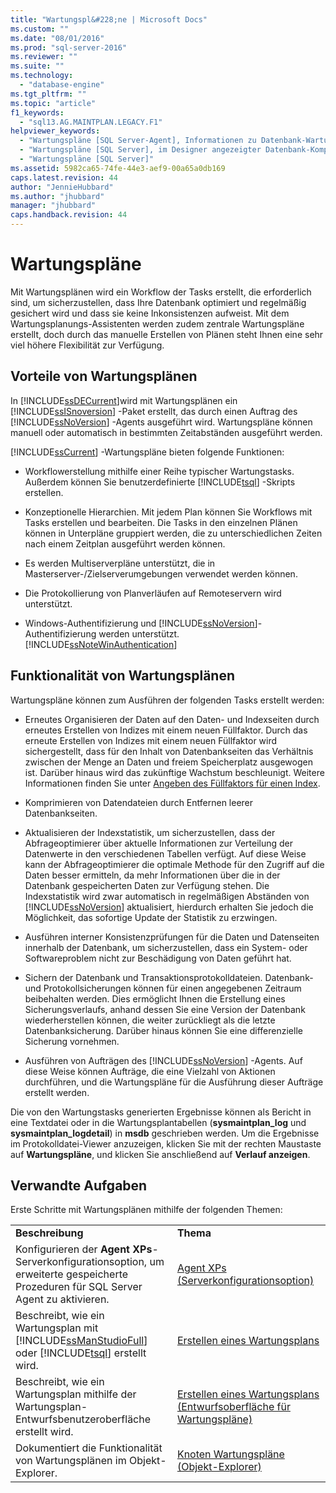 ```yaml
---
title: "Wartungspl&#228;ne | Microsoft Docs"
ms.custom: ""
ms.date: "08/01/2016"
ms.prod: "sql-server-2016"
ms.reviewer: ""
ms.suite: ""
ms.technology: 
  - "database-engine"
ms.tgt_pltfrm: ""
ms.topic: "article"
f1_keywords: 
  - "sql13.AG.MAINTPLAN.LEGACY.F1"
helpviewer_keywords: 
  - "Wartungspläne [SQL Server-Agent], Informationen zu Datenbank-Wartungsplänen"
  - "Wartungspläne [SQL Server], im Designer angezeigter Datenbank-Kompatibilitätsgrad"
  - "Wartungspläne [SQL Server]"
ms.assetid: 5982ca65-74fe-44e3-aef9-00a65a0db169
caps.latest.revision: 44
author: "JennieHubbard"
ms.author: "jhubbard"
manager: "jhubbard"
caps.handback.revision: 44
---
```

# Wartungspl&#228;ne
  Mit Wartungsplänen wird ein Workflow der Tasks erstellt, die erforderlich sind, um sicherzustellen, dass Ihre Datenbank optimiert und regelmäßig gesichert wird und dass sie keine Inkonsistenzen aufweist. Mit dem Wartungsplanungs-Assistenten werden zudem zentrale Wartungspläne erstellt, doch durch das manuelle Erstellen von Plänen steht Ihnen eine sehr viel höhere Flexibilität zur Verfügung.  
  
## Vorteile von Wartungsplänen  
 In [!INCLUDE[ssDECurrent](../../includes/ssdecurrent-md.md)]wird mit Wartungsplänen ein [!INCLUDE[ssISnoversion](../../includes/ssisnoversion-md.md)] -Paket erstellt, das durch einen Auftrag des [!INCLUDE[ssNoVersion](../../includes/ssnoversion-md.md)] -Agents ausgeführt wird. Wartungspläne können manuell oder automatisch in bestimmten Zeitabständen ausgeführt werden.  
  
 [!INCLUDE[ssCurrent](../../includes/sscurrent-md.md)] -Wartungspläne bieten folgende Funktionen:  
  
-   Workflowerstellung mithilfe einer Reihe typischer Wartungstasks. Außerdem können Sie benutzerdefinierte [!INCLUDE[tsql](../../includes/tsql-md.md)] -Skripts erstellen.  
  
-   Konzeptionelle Hierarchien. Mit jedem Plan können Sie Workflows mit Tasks erstellen und bearbeiten. Die Tasks in den einzelnen Plänen können in Unterpläne gruppiert werden, die zu unterschiedlichen Zeiten nach einem Zeitplan ausgeführt werden können.  
  
-   Es werden Multiserverpläne unterstützt, die in Masterserver-/Zielserverumgebungen verwendet werden können.  
  
-   Die Protokollierung von Planverläufen auf Remoteservern wird unterstützt.  
  
-   Windows-Authentifizierung und [!INCLUDE[ssNoVersion](../../includes/ssnoversion-md.md)]-Authentifizierung werden unterstützt. [!INCLUDE[ssNoteWinAuthentication](../../includes/ssnotewinauthentication-md.md)]  
  
## Funktionalität von Wartungsplänen  
 Wartungspläne können zum Ausführen der folgenden Tasks erstellt werden:  
  
-   Erneutes Organisieren der Daten auf den Daten- und Indexseiten durch erneutes Erstellen von Indizes mit einem neuen Füllfaktor. Durch das erneute Erstellen von Indizes mit einem neuen Füllfaktor wird sichergestellt, dass für den Inhalt von Datenbankseiten das Verhältnis zwischen der Menge an Daten und freiem Speicherplatz ausgewogen ist. Darüber hinaus wird das zukünftige Wachstum beschleunigt. Weitere Informationen finden Sie unter [Angeben des Füllfaktors für einen Index](../../relational-databases/indexes/specify-fill-factor-for-an-index.md).  
  
-   Komprimieren von Datendateien durch Entfernen leerer Datenbankseiten.  
  
-   Aktualisieren der Indexstatistik, um sicherzustellen, dass der Abfrageoptimierer über aktuelle Informationen zur Verteilung der Datenwerte in den verschiedenen Tabellen verfügt. Auf diese Weise kann der Abfrageoptimierer die optimale Methode für den Zugriff auf die Daten besser ermitteln, da mehr Informationen über die in der Datenbank gespeicherten Daten zur Verfügung stehen. Die Indexstatistik wird zwar automatisch in regelmäßigen Abständen von [!INCLUDE[ssNoVersion](../../includes/ssnoversion-md.md)] aktualisiert, hierdurch erhalten Sie jedoch die Möglichkeit, das sofortige Update der Statistik zu erzwingen.  
  
-   Ausführen interner Konsistenzprüfungen für die Daten und Datenseiten innerhalb der Datenbank, um sicherzustellen, dass ein System- oder Softwareproblem nicht zur Beschädigung von Daten geführt hat.  
  
-   Sichern der Datenbank und Transaktionsprotokolldateien. Datenbank- und Protokollsicherungen können für einen angegebenen Zeitraum beibehalten werden. Dies ermöglicht Ihnen die Erstellung eines Sicherungsverlaufs, anhand dessen Sie eine Version der Datenbank wiederherstellen können, die weiter zurückliegt als die letzte Datenbanksicherung. Darüber hinaus können Sie eine differenzielle Sicherung vornehmen.  
  
-   Ausführen von Aufträgen des [!INCLUDE[ssNoVersion](../../includes/ssnoversion-md.md)] -Agents. Auf diese Weise können Aufträge, die eine Vielzahl von Aktionen durchführen, und die Wartungspläne für die Ausführung dieser Aufträge erstellt werden.  
  
 Die von den Wartungstasks generierten Ergebnisse können als Bericht in eine Textdatei oder in die Wartungsplantabellen (**sysmaintplan_log** und **sysmaintplan_logdetail**) in **msdb** geschrieben werden. Um die Ergebnisse im Protokolldatei-Viewer anzuzeigen, klicken Sie mit der rechten Maustaste auf **Wartungspläne**, und klicken Sie anschließend auf **Verlauf anzeigen**.  
  
## Verwandte Aufgaben  
 Erste Schritte mit Wartungsplänen mithilfe der folgenden Themen:  
  
|||  
|-|-|  
|**Beschreibung**|**Thema**|  
|Konfigurieren der **Agent XPs**-Serverkonfigurationsoption, um erweiterte gespeicherte Prozeduren für SQL Server Agent zu aktivieren.|[Agent XPs (Serverkonfigurationsoption)](../../database-engine/configure-windows/agent-xps-server-configuration-option.md)|
|Beschreibt, wie ein Wartungsplan mit [!INCLUDE[ssManStudioFull](../../includes/ssmanstudiofull-md.md)] oder [!INCLUDE[tsql](../../includes/tsql-md.md)] erstellt wird.|[Erstellen eines Wartungsplans](../../relational-databases/maintenance-plans/create-a-maintenance-plan.md)|  
|Beschreibt, wie ein Wartungsplan mithilfe der Wartungsplan-Entwurfsbenutzeroberfläche erstellt wird.|[Erstellen eines Wartungsplans &#40;Entwurfsoberfläche für Wartungspläne&#41;](../../relational-databases/maintenance-plans/create-a-maintenance-plan-maintenance-plan-design-surface.md)|  
|Dokumentiert die Funktionalität von Wartungsplänen im Objekt-Explorer.|[Knoten Wartungspläne &#40;Objekt-Explorer&#41;](../../relational-databases/maintenance-plans/maintenance-plans-node-object-explorer.md)|  
  
  